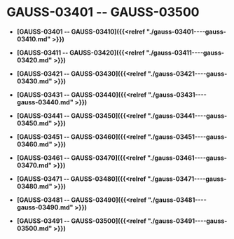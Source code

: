# GAUSS-03401 -- GAUSS-03500<a name="ZH-CN_TOPIC_0302073261"></a>

-   **[GAUSS-03401 -- GAUSS-03410]({{<relref "./gauss-03401----gauss-03410.md" >}})**  

-   **[GAUSS-03411 -- GAUSS-03420]({{<relref "./gauss-03411----gauss-03420.md" >}})**  

-   **[GAUSS-03421 -- GAUSS-03430]({{<relref "./gauss-03421----gauss-03430.md" >}})**  

-   **[GAUSS-03431 -- GAUSS-03440]({{<relref "./gauss-03431----gauss-03440.md" >}})**  

-   **[GAUSS-03441 -- GAUSS-03450]({{<relref "./gauss-03441----gauss-03450.md" >}})**  

-   **[GAUSS-03451 -- GAUSS-03460]({{<relref "./gauss-03451----gauss-03460.md" >}})**  

-   **[GAUSS-03461 -- GAUSS-03470]({{<relref "./gauss-03461----gauss-03470.md" >}})**  

-   **[GAUSS-03471 -- GAUSS-03480]({{<relref "./gauss-03471----gauss-03480.md" >}})**  

-   **[GAUSS-03481 -- GAUSS-03490]({{<relref "./gauss-03481----gauss-03490.md" >}})**  

-   **[GAUSS-03491 -- GAUSS-03500]({{<relref "./gauss-03491----gauss-03500.md" >}})**  


